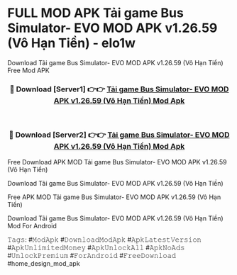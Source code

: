 # FULL MOD APK Tải game Bus Simulator- EVO MOD APK v1.26.59 (Vô Hạn Tiền) - elo1w
Download Tải game Bus Simulator- EVO MOD APK v1.26.59 (Vô Hạn Tiền) Free Mod APK

<div align="center">
<h3>🔴 Download [Server1] 👉👉 <a href="https://apk-comot.site?title=Tải_game_Bus_Simulator-_EVO_MOD_APK_v1.26.59_(Vô_Hạn_Tiền)">Tải game Bus Simulator- EVO MOD APK v1.26.59 (Vô Hạn Tiền) Mod Apk</a></h3><br>

<h3>🔴 Download [Server2] 👉👉 <a href="https://apk-comot.site?title=Tải_game_Bus_Simulator-_EVO_MOD_APK_v1.26.59_(Vô_Hạn_Tiền)">Tải game Bus Simulator- EVO MOD APK v1.26.59 (Vô Hạn Tiền) Mod Apk</a></h3>
</div>


Free Download APK MOD Tải game Bus Simulator- EVO MOD APK v1.26.59 (Vô Hạn Tiền)

Download Tải game Bus Simulator- EVO MOD APK v1.26.59 (Vô Hạn Tiền) 

Free APK MOD Tải game Bus Simulator- EVO MOD APK v1.26.59 (Vô Hạn Tiền) 

Download Tải game Bus Simulator- EVO MOD APK v1.26.59 (Vô Hạn Tiền) Mod For Android

𝚃𝚊𝚐𝚜: #𝙼𝚘𝚍𝙰𝚙𝚔 #𝙳𝚘𝚠𝚗𝚕𝚘𝚊𝚍𝙼𝚘𝚍𝙰𝚙𝚔 #𝙰𝚙𝚔𝙻𝚊𝚝𝚎𝚜𝚝𝚅𝚎𝚛𝚜𝚒𝚘𝚗 #𝙰𝚙𝚔𝚄𝚗𝚕𝚒𝚖𝚒𝚝𝚎𝚍𝙼𝚘𝚗𝚎𝚢 #𝙰𝚙𝚔𝚄𝚗𝚕𝚘𝚌𝚔𝙰𝚕𝚕 #𝙰𝚙𝚔𝙽𝚘𝙰𝚍𝚜 #𝚄𝚗𝚕𝚘𝚌𝚔𝙿𝚛𝚎𝚖𝚒𝚞𝚖 #𝙵𝚘𝚛𝙰𝚗𝚍𝚛𝚘𝚒𝚍 #𝙵𝚛𝚎𝚎𝙳𝚘𝚠𝚗𝚕𝚘𝚊𝚍 #home_design_mod_apk